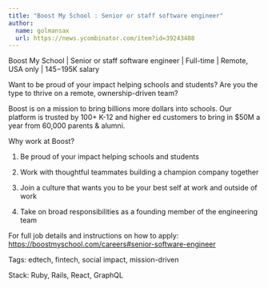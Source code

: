 ```yaml
---
title: "Boost My School : Senior or staff software engineer"
author:
  name: golmansax
  url: https://news.ycombinator.com/item?id=39243488
---
```

Boost My School | Senior or staff software engineer | Full-time | Remote, USA only | $145-$195K salary

Want to be proud of your impact helping schools and students? Are you the type to thrive on a remote, ownership-driven team?

Boost is on a mission to bring billions more dollars into schools. Our platform is trusted by 100+ K-12 and higher ed customers to bring in $50M a year from 60,000 parents &amp; alumni.

Why work at Boost?

1. Be proud of your impact helping schools and students

2. Work with thoughtful teammates building a champion company together

3. Join a culture that wants you to be your best self at work and outside of work

4. Take on broad responsibilities as a founding member of the engineering team

For full job details and instructions on how to apply: <a href="https:&#x2F;&#x2F;boostmyschool.com&#x2F;careers#senior-software-engineer" rel="nofollow">https:&#x2F;&#x2F;boostmyschool.com&#x2F;careers#senior-software-engineer</a>

Tags: edtech, fintech, social impact, mission-driven

Stack: Ruby, Rails, React, GraphQL
